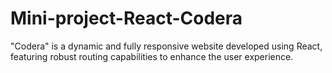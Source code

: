 # Mini-project-React-Codera
 "Codera" is a dynamic and fully responsive website developed using React, featuring robust routing capabilities to enhance the user experience.
